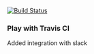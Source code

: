 [![Build Status](https://travis-ci.org/artemsurov/play-with-travis.svg?branch=master)](https://travis-ci.org/artemsurov/play-with-travis)
### Play with Travis CI
Added integration with  slack
